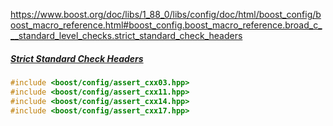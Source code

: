https://www.boost.org/doc/libs/1_88_0/libs/config/doc/html/boost_config/boost_macro_reference.html#boost_config.boost_macro_reference.broad_c___standard_level_checks.strict_standard_check_headers

##### [Strict Standard Check Headers](https://www.boost.org/doc/libs/1_88_0/libs/config/doc/html/boost_config/boost_macro_reference.html#boost_config.boost_macro_reference.broad_c___standard_level_checks.strict_standard_check_headers)

```cpp
#include <boost/config/assert_cxx03.hpp>
#include <boost/config/assert_cxx11.hpp>
#include <boost/config/assert_cxx14.hpp>
#include <boost/config/assert_cxx17.hpp>
```